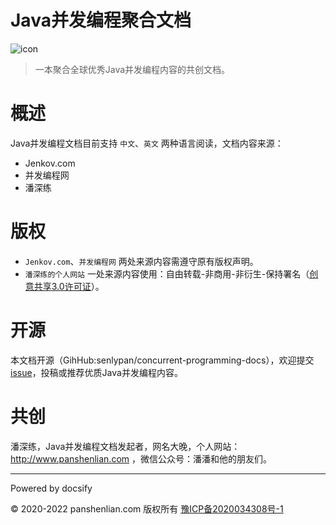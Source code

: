 # Java并发编程聚合文档

![icon](http://concurrent-programming.panshenlian.com/_media/icon200.png)

> 一本聚合全球优秀Java并发编程内容的共创文档。

# 概述

Java并发编程文档目前支持 `中文`、`英文` 两种语言阅读，文档内容来源：

- Jenkov.com
- 并发编程网
- 潘深练

# 版权

- `Jenkov.com`、`并发编程网` 两处来源内容需遵守原有版权声明。
- `潘深练的个人网站` 一处来源内容使用：自由转载-非商用-非衍生-保持署名（[创意共享3.0许可证](https://creativecommons.org/licenses/by-nc-nd/3.0/cn/)）。

# 开源

本文档开源（GihHub:senlypan/concurrent-programming-docs），欢迎提交 [issue](https://github.com/senlypan/concurrent-programming-docs/issues)，投稿或推荐优质Java并发编程内容。

# 共创

潘深练，Java并发编程文档发起者，网名大晚，个人网站：http://www.panshenlian.com ，微信公众号：潘潘和他的朋友们。

***
Powered by docsify

© 2020-2022 panshenlian.com 版权所有  [豫ICP备2020034308号-1](https://beian.miit.gov.cn/)